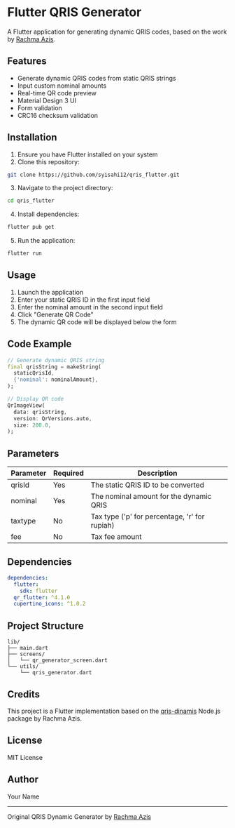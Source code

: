# Flutter QRIS Generator

A Flutter application for generating dynamic QRIS codes, based on the work by [Rachma Azis](https://github.com/rasizek).

## Features

- Generate dynamic QRIS codes from static QRIS strings
- Input custom nominal amounts
- Real-time QR code preview
- Material Design 3 UI
- Form validation
- CRC16 checksum validation

## Installation

1. Ensure you have Flutter installed on your system
2. Clone this repository:
```bash
git clone https://github.com/syisahi12/qris_flutter.git
```
3. Navigate to the project directory:
```bash
cd qris_flutter
```
4. Install dependencies:
```bash
flutter pub get
```
5. Run the application:
```bash
flutter run
```

## Usage

1. Launch the application
2. Enter your static QRIS ID in the first input field
3. Enter the nominal amount in the second input field
4. Click "Generate QR Code"
5. The dynamic QR code will be displayed below the form

## Code Example

```dart
// Generate dynamic QRIS string
final qrisString = makeString(
  staticQrisId,
  {'nominal': nominalAmount},
);

// Display QR code
QrImageView(
  data: qrisString,
  version: QrVersions.auto,
  size: 200.0,
);
```

## Parameters

| Parameter | Required | Description |
|-----------|----------|-------------|
| qrisId    | Yes      | The static QRIS ID to be converted |
| nominal   | Yes      | The nominal amount for the dynamic QRIS |
| taxtype   | No       | Tax type ('p' for percentage, 'r' for rupiah) |
| fee       | No       | Tax fee amount |

## Dependencies

```yaml
dependencies:
  flutter:
    sdk: flutter
  qr_flutter: ^4.1.0
  cupertino_icons: ^1.0.2
```

## Project Structure

```
lib/
├── main.dart
├── screens/
│   └── qr_generator_screen.dart
└── utils/
    └── qris_generator.dart
```

## Credits

This project is a Flutter implementation based on the [qris-dinamis](https://github.com/rasizek/qris-dinamis) Node.js package by Rachma Azis.

## License

MIT License

## Author

Your Name

---

Original QRIS Dynamic Generator by [Rachma Azis](https://github.com/razisek)
